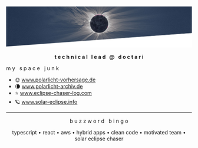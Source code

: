 ![Header](https://raw.githubusercontent.com/andrmoel/andrmoel/main/header.jpg "Header Top")


<p align="center" ><strong>t e c h n i c a l &nbsp; l e a d &nbsp; @ &nbsp; d o c t a r i</strong></p>

m y &nbsp; s p a c e  &nbsp; j u n k

- 🌞 www.polarlicht-vorhersage.de
- 🌘 www.polarlicht-archiv.de
- ⭐ www.eclipse-chaser-log.com
- 🪐 www.solar-eclipse.info

---

<p align="center">b u z z w o r d &nbsp; b i n g o</p>

<p align="center">typescript • react • aws • hybrid apps • clean code • motivated team • solar eclipse chaser</p>
